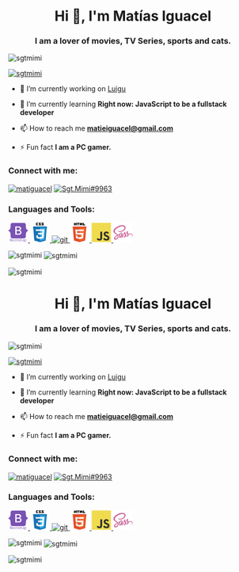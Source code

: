 <h1 align="center">Hi 👋, I'm Matías Iguacel</h1>
<h3 align="center">I am a lover of movies, TV Series, sports and cats.</h3>

<p align="left"> <img src="https://komarev.com/ghpvc/?username=sgtmimi&label=Profile%20views&color=0e75b6&style=flat" alt="sgtmimi" /> </p>

<p align="left"> <a href="https://github.com/ryo-ma/github-profile-trophy"><img src="https://github-profile-trophy.vercel.app/?username=sgtmimi" alt="sgtmimi" /></a> </p>

- 🔭 I’m currently working on [Luigu](https://github.com/SgtMimi/proyecto_porfolio.git)

- 🌱 I’m currently learning **Right now: JavaScript to be a fullstack developer**

- 📫 How to reach me **matieiguacel@gmail.com**

- ⚡ Fun fact **I am a PC gamer.**

<h3 align="left">Connect with me:</h3>
<p align="left">
<a href="https://instagram.com/matiguacel" target="blank"><img align="center" src="https://raw.githubusercontent.com/rahuldkjain/github-profile-readme-generator/master/src/images/icons/Social/instagram.svg" alt="matiguacel" height="30" width="40" /></a>
<a href="https://discord.gg/Sgt.Mimi#9963" target="blank"><img align="center" src="https://raw.githubusercontent.com/rahuldkjain/github-profile-readme-generator/master/src/images/icons/Social/discord.svg" alt="Sgt.Mimi#9963" height="30" width="40" /></a>
</p>

<h3 align="left">Languages and Tools:</h3>
<p align="left"> <a href="https://getbootstrap.com" target="_blank" rel="noreferrer"> <img src="https://raw.githubusercontent.com/devicons/devicon/master/icons/bootstrap/bootstrap-plain-wordmark.svg" alt="bootstrap" width="40" height="40"/> </a> <a href="https://www.w3schools.com/css/" target="_blank" rel="noreferrer"> <img src="https://raw.githubusercontent.com/devicons/devicon/master/icons/css3/css3-original-wordmark.svg" alt="css3" width="40" height="40"/> </a> <a href="https://git-scm.com/" target="_blank" rel="noreferrer"> <img src="https://www.vectorlogo.zone/logos/git-scm/git-scm-icon.svg" alt="git" width="40" height="40"/> </a> <a href="https://www.w3.org/html/" target="_blank" rel="noreferrer"> <img src="https://raw.githubusercontent.com/devicons/devicon/master/icons/html5/html5-original-wordmark.svg" alt="html5" width="40" height="40"/> </a> <a href="https://developer.mozilla.org/en-US/docs/Web/JavaScript" target="_blank" rel="noreferrer"> <img src="https://raw.githubusercontent.com/devicons/devicon/master/icons/javascript/javascript-original.svg" alt="javascript" width="40" height="40"/> </a> <a href="https://sass-lang.com" target="_blank" rel="noreferrer"> <img src="https://raw.githubusercontent.com/devicons/devicon/master/icons/sass/sass-original.svg" alt="sass" width="40" height="40"/> </a> </p>

<p><img align="left" src="https://github-readme-stats.vercel.app/api/top-langs?username=sgtmimi&show_icons=true&locale=en&layout=compact" alt="sgtmimi" /></p>

<p>&nbsp;<img align="center" src="https://github-readme-stats.vercel.app/api?username=sgtmimi&show_icons=true&locale=en" alt="sgtmimi" /></p>

<p><img align="center" src="https://github-readme-streak-stats.herokuapp.com/?user=sgtmimi&" alt="sgtmimi" /></p><h1 align="center">Hi 👋, I'm Matías Iguacel</h1>
<h3 align="center">I am a lover of movies, TV Series, sports and cats.</h3>

<p align="left"> <img src="https://komarev.com/ghpvc/?username=sgtmimi&label=Profile%20views&color=0e75b6&style=flat" alt="sgtmimi" /> </p>

<p align="left"> <a href="https://github.com/ryo-ma/github-profile-trophy"><img src="https://github-profile-trophy.vercel.app/?username=sgtmimi" alt="sgtmimi" /></a> </p>

- 🔭 I’m currently working on [Luigu](https://github.com/SgtMimi/proyecto_porfolio.git)

- 🌱 I’m currently learning **Right now: JavaScript to be a fullstack developer**

- 📫 How to reach me **matieiguacel@gmail.com**

- ⚡ Fun fact **I am a PC gamer.**

<h3 align="left">Connect with me:</h3>
<p align="left">
<a href="https://instagram.com/matiguacel" target="blank"><img align="center" src="https://raw.githubusercontent.com/rahuldkjain/github-profile-readme-generator/master/src/images/icons/Social/instagram.svg" alt="matiguacel" height="30" width="40" /></a>
<a href="https://discord.gg/Sgt.Mimi#9963" target="blank"><img align="center" src="https://raw.githubusercontent.com/rahuldkjain/github-profile-readme-generator/master/src/images/icons/Social/discord.svg" alt="Sgt.Mimi#9963" height="30" width="40" /></a>
</p>

<h3 align="left">Languages and Tools:</h3>
<p align="left"> <a href="https://getbootstrap.com" target="_blank" rel="noreferrer"> <img src="https://raw.githubusercontent.com/devicons/devicon/master/icons/bootstrap/bootstrap-plain-wordmark.svg" alt="bootstrap" width="40" height="40"/> </a> <a href="https://www.w3schools.com/css/" target="_blank" rel="noreferrer"> <img src="https://raw.githubusercontent.com/devicons/devicon/master/icons/css3/css3-original-wordmark.svg" alt="css3" width="40" height="40"/> </a> <a href="https://git-scm.com/" target="_blank" rel="noreferrer"> <img src="https://www.vectorlogo.zone/logos/git-scm/git-scm-icon.svg" alt="git" width="40" height="40"/> </a> <a href="https://www.w3.org/html/" target="_blank" rel="noreferrer"> <img src="https://raw.githubusercontent.com/devicons/devicon/master/icons/html5/html5-original-wordmark.svg" alt="html5" width="40" height="40"/> </a> <a href="https://developer.mozilla.org/en-US/docs/Web/JavaScript" target="_blank" rel="noreferrer"> <img src="https://raw.githubusercontent.com/devicons/devicon/master/icons/javascript/javascript-original.svg" alt="javascript" width="40" height="40"/> </a> <a href="https://sass-lang.com" target="_blank" rel="noreferrer"> <img src="https://raw.githubusercontent.com/devicons/devicon/master/icons/sass/sass-original.svg" alt="sass" width="40" height="40"/> </a> </p>

<p><img align="left" src="https://github-readme-stats.vercel.app/api/top-langs?username=sgtmimi&show_icons=true&locale=en&layout=compact" alt="sgtmimi" /></p>

<p>&nbsp;<img align="center" src="https://github-readme-stats.vercel.app/api?username=sgtmimi&show_icons=true&locale=en" alt="sgtmimi" /></p>

<p><img align="center" src="https://github-readme-streak-stats.herokuapp.com/?user=sgtmimi&" alt="sgtmimi" /></p>

